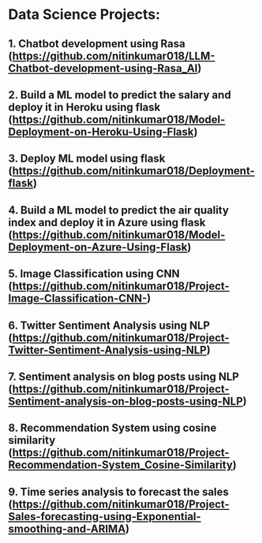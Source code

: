 # Data Science Projects:
## 1. Chatbot development using Rasa (https://github.com/nitinkumar018/LLM-Chatbot-development-using-Rasa_AI)
## 2. Build a ML model to predict the salary and deploy it in Heroku using flask (https://github.com/nitinkumar018/Model-Deployment-on-Heroku-Using-Flask)
## 3. Deploy ML model using flask (https://github.com/nitinkumar018/Deployment-flask)
## 4. Build a ML model to predict the air quality index and deploy it in Azure using flask (https://github.com/nitinkumar018/Model-Deployment-on-Azure-Using-Flask)
## 5. Image Classification using CNN (https://github.com/nitinkumar018/Project-Image-Classification-CNN-)
## 6. Twitter Sentiment Analysis using NLP (https://github.com/nitinkumar018/Project-Twitter-Sentiment-Analysis-using-NLP)
## 7. Sentiment analysis on blog posts using NLP (https://github.com/nitinkumar018/Project-Sentiment-analysis-on-blog-posts-using-NLP)
## 8. Recommendation System using cosine similarity (https://github.com/nitinkumar018/Project-Recommendation-System_Cosine-Similarity)
## 9. Time series analysis to forecast the sales (https://github.com/nitinkumar018/Project-Sales-forecasting-using-Exponential-smoothing-and-ARIMA)
